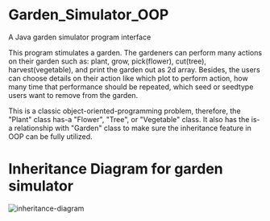 # Garden_Simulator_OOP
A Java garden simulator program interface

This program stimulates a garden. The gardeners can perform many actions
on their garden such as: plant, grow, pick(flower), cut(tree),
harvest(vegetable), and print the garden out as 2d array. Besides,
the users can choose details on their action like which plot to perform
action, how many time that performance should be repeated, which seed or
seedtype users want to remove from the garden.

This is a classic object-oriented-programming problem, therefore, the "Plant"
class has-a "Flower", "Tree", or "Vegetable" class. It also has the is-a 
relationship with "Garden" class to make sure the inheritance feature in
OOP can be fully utilized.

# Inheritance Diagram for garden simulator
![inheritance-diagram](https://user-images.githubusercontent.com/51266998/91128433-1365b100-e65d-11ea-90b2-e6d5efb4c357.JPG)

